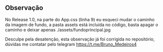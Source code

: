 ## **Observação**

No Release 1.0, na parte do App.css (linha 9) eu esqueci mudar o caminho da imagem de fundo, a pasta assets está incluída no código, basta apagar o caminho e deixar apenas ./assets/fundoprincipal.jpg

Desculpe pela desatenção, esta observação já foi corrigida no repositório, dúvidas me contatar pelo telegram https://t.me/Bruno_Medeiros4
